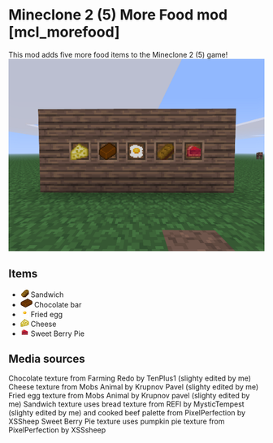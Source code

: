 # Mineclone 2 (5) More Food mod [mcl_morefood]
This mod adds five more food items to the Mineclone 2 (5) game!
![Screenshot](/screenshot.png)

## Items
* ![texture](textures/mcl_morefood_sandwich.png) Sandwich
* ![texture](textures/mcl_morefood_chocolate_bar.png) Chocolate bar
* ![texture](textures/mcl_morefood_fried_egg.png) Fried egg
* ![texture](textures/mcl_morefood_cheese.png) Cheese
* ![texture](textures/mcl_morefood_sweet_berry_pie.png) Sweet Berry Pie

## Media sources
Chocolate texture from Farming Redo by TenPlus1 (slighty edited by me)
Cheese texture from Mobs Animal by Krupnov Pavel (slighty edited by me)
Fried egg texture from Mobs Animal by Krupnov pavel (slighty edited by me)
Sandwich texture uses bread texture from REFI by MysticTempest (slighty edited by me) and cooked beef palette from PixelPerfection by XSSheep
Sweet Berry Pie texture uses pumpkin pie texture from PixelPerfection by XSSsheep

